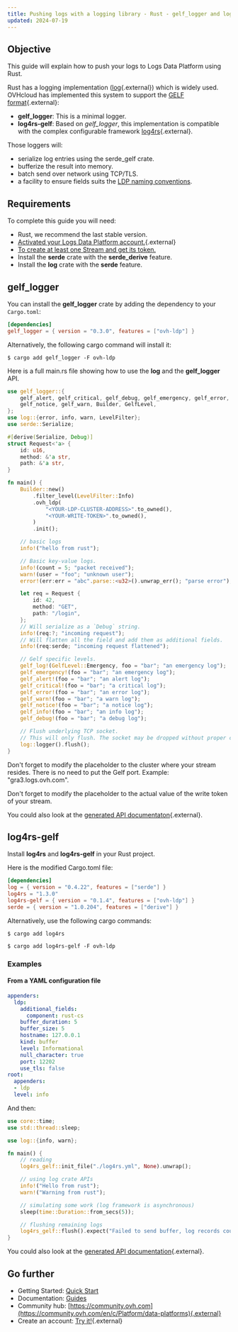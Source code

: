 ```yaml
---
title: Pushing logs with a logging library - Rust - gelf_logger and log4rs-gelf
updated: 2024-07-19
---
```


## Objective

This guide will explain how to push your logs to Logs Data Platform using Rust.

Rust has a logging implementation ([log](https://docs.rs/log/*/log/){.external}) which is widely used. OVHcloud has implemented this system to support the [GELF format](https://go2docs.graylog.org/4-x/getting_in_log_data/gelf.html?tocpath=Getting%20in%20Log%20Data%7CLog%20Sources%7CGELF%7C_____0#GELFPayloadSpecification#gelf-payload-specification){.external}:

- **gelf_logger**: This is a minimal logger.
- **log4rs-gelf**: Based on _gelf_logger_, this implementation is compatible with the complex configurable framework [log4rs](https://docs.rs/log4rs/*/log4rs/){.external}.

Those loggers will:

- serialize log entries using the serde_gelf crate.
- bufferize the result into memory.
- batch send over network using TCP/TLS.
- a facility to ensure fields suits the [LDP naming conventions](/pages/manage_and_operate/observability/logs_data_platform/getting_started_field_naming_convention).

## Requirements

To complete this guide you will need:

- Rust, we recommend the last stable version.
- [Activated your Logs Data Platform account.](https://www.ovh.com/fr/order/express/#/new/express/resume?products=~%28~%28planCode~%27logs-account~productId~%27logs%29){.external}
- [To create at least one Stream and get its token.](/pages/manage_and_operate/observability/logs_data_platform/getting_started_quick_start)
- Install the **serde** crate with the **serde_derive** feature.
- Install the **log** crate with the **serde** feature.


## gelf_logger

You can install the **gelf_logger** crate by adding the dependency to your `Cargo.toml`:

```toml
[dependencies]
gelf_logger = { version = "0.3.0", features = ["ovh-ldp"] }
```

Alternatively, the following cargo command will install it:

```shell-session
$ cargo add gelf_logger -F ovh-ldp
```


Here is a full main.rs file showing how to use the **log** and the **gelf_logger** API.

```rust
use gelf_logger::{
    gelf_alert, gelf_critical, gelf_debug, gelf_emergency, gelf_error, gelf_info, gelf_log,
    gelf_notice, gelf_warn, Builder, GelfLevel,
};
use log::{error, info, warn, LevelFilter};
use serde::Serialize;

#[derive(Serialize, Debug)]
struct Request<'a> {
    id: u16,
    method: &'a str,
    path: &'a str,
}

fn main() {
    Builder::new()
        .filter_level(LevelFilter::Info)
        .ovh_ldp(
            "<YOUR-LDP-CLUSTER-ADDRESS>".to_owned(),
            "<YOUR-WRITE-TOKEN>".to_owned(),
        )
        .init();

    // basic logs
    info!("hello from rust");

    // Basic key-value logs.
    info!(count = 5; "packet received");
    warn!(user = "foo"; "unknown user");
    error!(err:err = "abc".parse::<u32>().unwrap_err(); "parse error");

    let req = Request {
        id: 42,
        method: "GET",
        path: "/login",
    };
    // Will serialize as a `Debug` string.
    info!(req:?; "incoming request");
    // Will flatten all the field and add them as additional fields.
    info!(req:serde; "incoming request flattened");

    // Gelf specific levels.
    gelf_log!(GelfLevel::Emergency, foo = "bar"; "an emergency log");
    gelf_emergency!(foo = "bar"; "an emergency log");
    gelf_alert!(foo = "bar"; "an alert log");
    gelf_critical!(foo = "bar"; "a critical log");
    gelf_error!(foo = "bar"; "an error log");
    gelf_warn!(foo = "bar"; "a warn log");
    gelf_notice!(foo = "bar"; "a notice log");
    gelf_info!(foo = "bar"; "an info log");
    gelf_debug!(foo = "bar"; "a debug log");

    // Flush underlying TCP socket.
    // This will only flush. The socket may be dropped without proper closing.
    log::logger().flush();
}
```

Don't forget to modify the placeholder **<YOUR-LDP-CLUSTER-ADDRESS>** to the cluster where your stream resides. There is no need to put the Gelf port. Example: "gra3.logs.ovh.com".

Don't forget to modify the placeholder **<YOUR-WRITE-TOKEN>** to the actual value of the write token of your stream.

You could also look at the [generated API documentaton](https://docs.rs/gelf_logger/*){.external}.

## log4rs-gelf

Install **log4rs** and **log4rs-gelf** in your Rust project.


Here is the modified Cargo.toml file:

```toml
[dependencies]
log = { version = "0.4.22", features = ["serde"] }
log4rs = "1.3.0"
log4rs-gelf = { version = "0.1.4", features = ["ovh-ldp"] }
serde = { version = "1.0.204", features = ["derive"] }
```

Alternatively, use the following cargo commands:


```shell-session
$ cargo add log4rs
```

```shell-session
$ cargo add log4rs-gelf -F ovh-ldp
```


### Examples

#### From a YAML configuration file

```yaml
appenders:
  ldp:
    additional_fields:
      component: rust-cs
    buffer_duration: 5
    buffer_size: 5
    hostname: 127.0.0.1
    kind: buffer
    level: Informational
    null_character: true
    port: 12202
    use_tls: false
root:
  appenders:
  - ldp
  level: info
```

And then:

```rust
use core::time;
use std::thread::sleep;

use log::{info, warn};

fn main() {
    // reading
    log4rs_gelf::init_file("./log4rs.yml", None).unwrap();

    // using log crate APIs
    info!("Hello from rust");
    warn!("Warning from rust");

    // simulating some work (log framework is asynchronous)
    sleep(time::Duration::from_secs(5));

    // flushing remaining logs
    log4rs_gelf::flush().expect("Failed to send buffer, log records could be lost !");
}

```

You could also look at the [generated API documentation](https://docs.rs/log4rs-gelf/*){.external}.

## Go further

- Getting Started: [Quick Start](/pages/manage_and_operate/observability/logs_data_platform/getting_started_quick_start)
- Documentation: [Guides](/products/observability-logs-data-platform)
- Community hub: [https://community.ovh.com](https://community.ovh.com/en/c/Platform/data-platforms){.external}
- Create an account: [Try it!](https://www.ovh.com/fr/order/express/#/express/review?products=~(~(planCode~'logs-account~productId~'logs))){.external}
